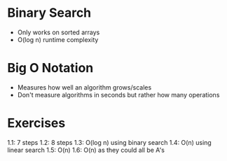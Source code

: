 # Binary Search
- Only works on sorted arrays
- O(log n) runtime complexity

# Big O Notation
- Measures how well an algorithm grows/scales
- Don't measure algorithms in seconds but rather how many operations


# Exercises
1.1: 7 steps
1.2: 8 steps
1.3: O(log n) using binary search
1.4: O(n) using linear search
1.5: O(n)
1.6: O(n) as they could all be A's
